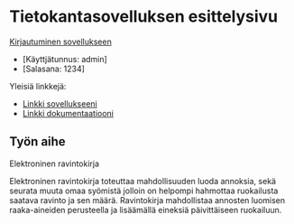 ﻿# Tietokantasovelluksen esittelysivu


[Kirjautuminen sovellukseen](https://harrihei.users.cs.helsinki.fi/tsoha/login)
* [Käyttjätunnus: admin]
* [Salasana:	1234]



Yleisiä linkkejä:

* [Linkki sovellukseeni](https://harrihei.users.cs.helsinki.fi/tsoha/)
* [Linkki dokumentaatiooni](doc/dokumentaatio.pdf)

## Työn aihe

Elektroninen ravintokirja 

Elektroninen ravintokirja toteuttaa mahdollisuuden luoda annoksia, sekä seurata muuta omaa syömistä jolloin on helpompi hahmottaa ruokailusta saatava ravinto ja sen määrä.
Ravintokirja mahdollistaa annosten luomisen raaka-aineiden perusteella ja lisäämällä eineksiä päivittäiseen ruokailuun.

